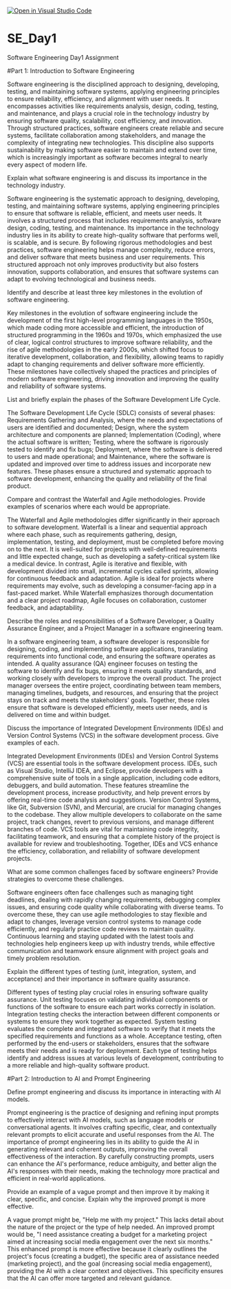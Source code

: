[![Open in Visual Studio Code](https://classroom.github.com/assets/open-in-vscode-2e0aaae1b6195c2367325f4f02e2d04e9abb55f0b24a779b69b11b9e10269abc.svg)](https://classroom.github.com/online_ide?assignment_repo_id=15574345&assignment_repo_type=AssignmentRepo)
# SE_Day1
Software Engineering Day1 Assignment

#Part 1: Introduction to Software Engineering

Software engineering is the disciplined approach to designing, developing, testing, and maintaining software systems, applying engineering principles to ensure reliability, efficiency, and alignment with user needs. It encompasses activities like requirements analysis, design, coding, testing, and maintenance, and plays a crucial role in the technology industry by ensuring software quality, scalability, cost efficiency, and innovation. Through structured practices, software engineers create reliable and secure systems, facilitate collaboration among stakeholders, and manage the complexity of integrating new technologies. This discipline also supports sustainability by making software easier to maintain and extend over time, which is increasingly important as software becomes integral to nearly every aspect of modern life.

Explain what software engineering is and discuss its importance in the technology industry.

Software engineering is the systematic approach to designing, developing, testing, and maintaining software systems, applying engineering principles to ensure that software is reliable, efficient, and meets user needs. It involves a structured process that includes requirements analysis, software design, coding, testing, and maintenance. Its importance in the technology industry lies in its ability to create high-quality software that performs well, is scalable, and is secure. By following rigorous methodologies and best practices, software engineering helps manage complexity, reduce errors, and deliver software that meets business and user requirements. This structured approach not only improves productivity but also fosters innovation, supports collaboration, and ensures that software systems can adapt to evolving technological and business needs.

Identify and describe at least three key milestones in the evolution of software engineering.

Key milestones in the evolution of software engineering include the development of the first high-level programming languages in the 1950s, which made coding more accessible and efficient, the introduction of structured programming in the 1960s and 1970s, which emphasized the use of clear, logical control structures to improve software reliability, and the rise of agile methodologies in the early 2000s, which shifted focus to iterative development, collaboration, and flexibility, allowing teams to rapidly adapt to changing requirements and deliver software more efficiently. These milestones have collectively shaped the practices and principles of modern software engineering, driving innovation and improving the quality and reliability of software systems.


List and briefly explain the phases of the Software Development Life Cycle.

The Software Development Life Cycle (SDLC) consists of several phases: Requirements Gathering and Analysis, where the needs and expectations of users are identified and documented; Design, where the system architecture and components are planned; Implementation (Coding), where the actual software is written; Testing, where the software is rigorously tested to identify and fix bugs; Deployment, where the software is delivered to users and made operational; and Maintenance, where the software is updated and improved over time to address issues and incorporate new features. These phases ensure a structured and systematic approach to software development, enhancing the quality and reliability of the final product.

Compare and contrast the Waterfall and Agile methodologies. Provide examples of scenarios where each would be appropriate.

The Waterfall and Agile methodologies differ significantly in their approach to software development. Waterfall is a linear and sequential approach where each phase, such as requirements gathering, design, implementation, testing, and deployment, must be completed before moving on to the next. It is well-suited for projects with well-defined requirements and little expected change, such as developing a safety-critical system like a medical device. In contrast, Agile is iterative and flexible, with development divided into small, incremental cycles called sprints, allowing for continuous feedback and adaptation. Agile is ideal for projects where requirements may evolve, such as developing a consumer-facing app in a fast-paced market. While Waterfall emphasizes thorough documentation and a clear project roadmap, Agile focuses on collaboration, customer feedback, and adaptability.


Describe the roles and responsibilities of a Software Developer, a Quality Assurance Engineer, and a Project Manager in a software engineering team.

In a software engineering team, a software developer is responsible for designing, coding, and implementing software applications, translating requirements into functional code, and ensuring the software operates as intended. A quality assurance (QA) engineer focuses on testing the software to identify and fix bugs, ensuring it meets quality standards, and working closely with developers to improve the overall product. The project manager oversees the entire project, coordinating between team members, managing timelines, budgets, and resources, and ensuring that the project stays on track and meets the stakeholders' goals. Together, these roles ensure that software is developed efficiently, meets user needs, and is delivered on time and within budget.

Discuss the importance of Integrated Development Environments (IDEs) and Version Control Systems (VCS) in the software development process. Give examples of each.

Integrated Development Environments (IDEs) and Version Control Systems (VCS) are essential tools in the software development process. IDEs, such as Visual Studio, IntelliJ IDEA, and Eclipse, provide developers with a comprehensive suite of tools in a single application, including code editors, debuggers, and build automation. These features streamline the development process, increase productivity, and help prevent errors by offering real-time code analysis and suggestions. Version Control Systems, like Git, Subversion (SVN), and Mercurial, are crucial for managing changes to the codebase. They allow multiple developers to collaborate on the same project, track changes, revert to previous versions, and manage different branches of code. VCS tools are vital for maintaining code integrity, facilitating teamwork, and ensuring that a complete history of the project is available for review and troubleshooting. Together, IDEs and VCS enhance the efficiency, collaboration, and reliability of software development projects.


What are some common challenges faced by software engineers? Provide strategies to overcome these challenges.

Software engineers often face challenges such as managing tight deadlines, dealing with rapidly changing requirements, debugging complex issues, and ensuring code quality while collaborating with diverse teams. To overcome these, they can use agile methodologies to stay flexible and adapt to changes, leverage version control systems to manage code efficiently, and regularly practice code reviews to maintain quality. Continuous learning and staying updated with the latest tools and technologies help engineers keep up with industry trends, while effective communication and teamwork ensure alignment with project goals and timely problem resolution.

Explain the different types of testing (unit, integration, system, and acceptance) and their importance in software quality assurance.

Different types of testing play crucial roles in ensuring software quality assurance. Unit testing focuses on validating individual components or functions of the software to ensure each part works correctly in isolation. Integration testing checks the interaction between different components or systems to ensure they work together as expected. System testing evaluates the complete and integrated software to verify that it meets the specified requirements and functions as a whole. Acceptance testing, often performed by the end-users or stakeholders, ensures that the software meets their needs and is ready for deployment. Each type of testing helps identify and address issues at various levels of development, contributing to a more reliable and high-quality software product.

#Part 2: Introduction to AI and Prompt Engineering


Define prompt engineering and discuss its importance in interacting with AI models.

Prompt engineering is the practice of designing and refining input prompts to effectively interact with AI models, such as language models or conversational agents. It involves crafting specific, clear, and contextually relevant prompts to elicit accurate and useful responses from the AI. The importance of prompt engineering lies in its ability to guide the AI in generating relevant and coherent outputs, improving the overall effectiveness of the interaction. By carefully constructing prompts, users can enhance the AI's performance, reduce ambiguity, and better align the AI's responses with their needs, making the technology more practical and efficient in real-world applications.

Provide an example of a vague prompt and then improve it by making it clear, specific, and concise. Explain why the improved prompt is more effective.

A vague prompt might be, "Help me with my project." This lacks detail about the nature of the project or the type of help needed. An improved prompt would be, "I need assistance creating a budget for a marketing project aimed at increasing social media engagement over the next six months." This enhanced prompt is more effective because it clearly outlines the project's focus (creating a budget), the specific area of assistance needed (marketing project), and the goal (increasing social media engagement), providing the AI with a clear context and objectives. This specificity ensures that the AI can offer more targeted and relevant guidance.
